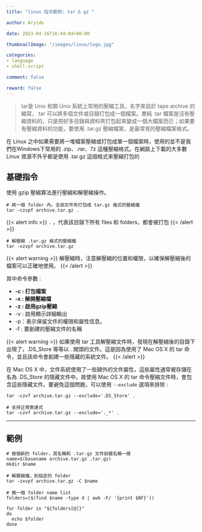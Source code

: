 ```yaml
---
title: "linux 指令範例: tar & gz "

author: Aryido

date: 2023-04-16T16:44:04+08:00

thumbnailImage: "/images/linux/logo.jpg"

categories:
- language
- shell-script

comment: false

reward: false
---
```

<!--BODY-->
> tar是 Unix 和類 Unix 系統上常用的壓縮工具，名字來自於 tape archive 的縮寫， tar 可以將多個文件或目錄打包成一個檔案。單純 .tar 檔案是沒有壓縮資料的，只是把好多目錄與資料夾打包起來變成一個大檔案而已；如果要有壓縮資料的功能，要使用 .tar.gz 壓縮檔案，是最常見的壓縮檔案格式。

<!--more-->

在 Linux 之中如果需要將一堆檔案壓縮或打包成單一個檔案時，使用的並不是我們在Windows下常用的 .zip、.rar、7z 這種壓縮格式。在網路上下載的大多數 Linux 資源不外乎都是使用 .tar.gz 這個格式來壓縮打包的

## 基礎指令

使用 gzip 壓縮算法進行壓縮和解壓縮操作。

```
# 將一個 folder 內，全部文件夾打包成 tar.gz 格式的壓縮檔
tar -czvpf archive.tar.gz .

```

{{< alert info >}}
```.``` ，代表該目錄下所有 files 和 folders，都會被打包
{{< /alert >}}


```
# 解壓縮 .tar.gz 格式的壓縮檔
tar -xzvpf archive.tar.gz

```

{{< alert warning >}}
解壓縮時，注意解壓縮的位置和權限，以確保解壓縮後的檔案可以正確地使用。
{{< /alert >}}

其中命令參數 :
- **-c : 打包檔案**
- **-x : 解開壓縮檔**
- **-z : 啟用gzip壓縮**
- -v : 啟用顯示詳細輸出
- -p：表示保留文件的權限和屬性信息。
- -f : 要創建的壓縮文件的名稱

{{< alert warning >}}
如果使用 tar 工具解壓縮文件時，發現在解壓縮後的目錄下出現了，.DS_Store 等等以 . 開頭的文件。這是因為使用了 Mac OS X 的 tar 命令，並且該命令會創建一些隱藏的系統文件。
{{< /alert >}}


在 Mac OS X 中，文件系統使用了一些額外的文件屬性，這些屬性通常被存儲在名為 .DS_Store 的隱藏文件中。故使用 Mac OS X 的 tar 命令壓縮文件時，會包含這些隱藏文件。要避免這個問題，可以使用 ```--exclude``` 選項來排除 :

```
tar -czvf archive.tar.gz --exclude='.DS_Store' .

# 支持正規表達式
tar -czvf archive.tar.gz --exclude='._*' .
```

---

## 範例

```
# 做個新的 folder，其名稱和 .tar.gz 文件前綴名稱一樣
name=$(basename archive.tar.gz .tar.gz)
mkdir $name

# 解壓縮檔，到指定的 folder
tar -zxvpf archive.tar.gz -C $name

# 做一個 folder name list
folders=($(find $name -type d | awk -F/ '{print $NF}'))

for folder in "${folders[@]}"
do
  echo $folder
done

```